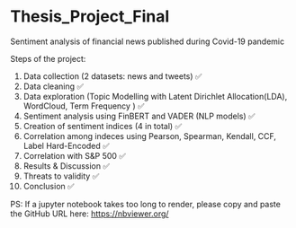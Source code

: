 # Thesis_Project_Final
Sentiment analysis of financial news published during Covid-19 pandemic

Steps of the project:  
1. Data collection (2 datasets: news and tweets) ✅
2. Data cleaning ✅
3. Data exploration (Topic Modelling with Latent Dirichlet Allocation(LDA), WordCloud, Term Frequency ) ✅
4. Sentiment analysis using FinBERT and VADER (NLP models) ✅
5. Creation of sentiment indices (4 in total) ✅
6. Correlation among indeces using Pearson, Spearman, Kendall, CCF, Label Hard-Encoded ✅
7. Correlation with S&P 500 ✅
8. Results & Discussion ✅
9. Threats to validity ✅
10. Conclusion ✅


PS: If a jupyter notebook takes too long to render, please copy and paste the GitHub URL here: https://nbviewer.org/
